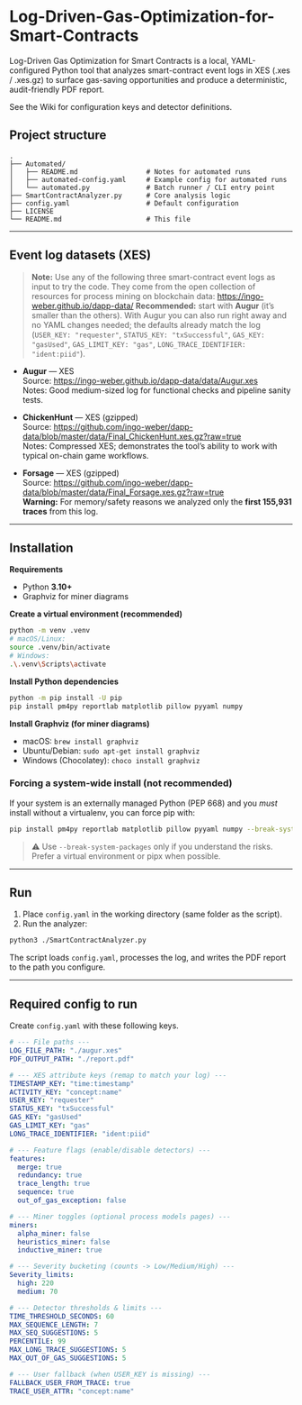 # Log-Driven-Gas-Optimization-for-Smart-Contracts

Log-Driven Gas Optimization for Smart Contracts is a local, YAML-configured Python tool that analyzes smart-contract event logs in XES (.xes / .xes.gz) to surface gas-saving opportunities and produce a deterministic, audit-friendly PDF report.

See the Wiki for configuration keys and detector definitions.



## Project structure

```text
.
├── Automated/
│   ├── README.md                 # Notes for automated runs
│   ├── automated-config.yaml     # Example config for automated runs
│   └── automated.py              # Batch runner / CLI entry point
├── SmartContractAnalyzer.py      # Core analysis logic
├── config.yaml                   # Default configuration
├── LICENSE
└── README.md                     # This file
```

---

## Event log datasets (XES)

> **Note:** Use any of the following three smart-contract event logs as input to try the code. They come from the open collection of resources for process mining on blockchain data: https://ingo-weber.github.io/dapp-data/ 
**Recommended:** start with **Augur** (it’s smaller than the others). With Augur you can also run right away and no YAML changes needed; the defaults already match the log (`USER_KEY: "requester"`, `STATUS_KEY: "txSuccessful"`, `GAS_KEY: "gasUsed"`, `GAS_LIMIT_KEY: "gas"`, `LONG_TRACE_IDENTIFIER: "ident:piid"`).

- **Augur** — XES  
  Source: <https://ingo-weber.github.io/dapp-data/data/Augur.xes>  
  Notes: Good medium-sized log for functional checks and pipeline sanity tests.

- **ChickenHunt** — XES (gzipped)  
  Source: <https://github.com/ingo-weber/dapp-data/blob/master/data/Final_ChickenHunt.xes.gz?raw=true>  
  Notes: Compressed XES; demonstrates the tool’s ability to work with typical on-chain game workflows.

- **Forsage** — XES (gzipped)  
  Source: <https://github.com/ingo-weber/dapp-data/blob/master/data/Final_Forsage.xes.gz?raw=true>  
  **Warning:** For memory/safety reasons we analyzed only the **first 155,931 traces** from this log.



---

## Installation

**Requirements**
- Python **3.10+**
- Graphviz for miner diagrams

**Create a virtual environment (recommended)**
```bash
python -m venv .venv
# macOS/Linux:
source .venv/bin/activate
# Windows:
.\.venv\Scripts\activate
```

**Install Python dependencies**
```bash
python -m pip install -U pip
pip install pm4py reportlab matplotlib pillow pyyaml numpy
```

**Install Graphviz (for miner diagrams)**
- macOS: `brew install graphviz`
- Ubuntu/Debian: `sudo apt-get install graphviz`
- Windows (Chocolatey): `choco install graphviz`

### Forcing a system-wide install (not recommended)
If your system is an externally managed Python (PEP 668) and you *must* install without a virtualenv, you can force pip with:

```bash
pip install pm4py reportlab matplotlib pillow pyyaml numpy --break-system-packages
```

> ⚠️ Use `--break-system-packages` only if you understand the risks. Prefer a virtual environment or pipx when possible.

---

## Run

1) Place `config.yaml` in the working directory (same folder as the script).  
2) Run the analyzer:

```bash
python3 ./SmartContractAnalyzer.py
```

The script loads `config.yaml`, processes the log, and writes the PDF report to the path you configure.

---

## Required config to run 

Create `config.yaml` with these following keys. 

```yaml
# --- File paths ---
LOG_FILE_PATH: "./augur.xes"
PDF_OUTPUT_PATH: "./report.pdf"

# --- XES attribute keys (remap to match your log) ---
TIMESTAMP_KEY: "time:timestamp"
ACTIVITY_KEY: "concept:name"
USER_KEY: "requester"
STATUS_KEY: "txSuccessful"
GAS_KEY: "gasUsed"
GAS_LIMIT_KEY: "gas"
LONG_TRACE_IDENTIFIER: "ident:piid"

# --- Feature flags (enable/disable detectors) ---
features:
  merge: true
  redundancy: true
  trace_length: true
  sequence: true
  out_of_gas_exception: false

# --- Miner toggles (optional process models pages) ---
miners:
  alpha_miner: false
  heuristics_miner: false
  inductive_miner: true

# --- Severity bucketing (counts -> Low/Medium/High) ---
Severity_limits:
  high: 220
  medium: 70

# --- Detector thresholds & limits ---
TIME_THRESHOLD_SECONDS: 60
MAX_SEQUENCE_LENGTH: 7
MAX_SEQ_SUGGESTIONS: 5
PERCENTILE: 99
MAX_LONG_TRACE_SUGGESTIONS: 5
MAX_OUT_OF_GAS_SUGGESTIONS: 5

# --- User fallback (when USER_KEY is missing) ---
FALLBACK_USER_FROM_TRACE: true
TRACE_USER_ATTR: "concept:name"
```


